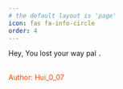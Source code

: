 ```yaml
---
# the default layout is 'page'
icon: fas fa-info-circle
order: 4
---
```


Hey, You lost your way pal ```.```<br><br>

<p><span class="color-cycle">Author: Hui_0_07</span></p>

<style>
  /* Default color cycle for light theme */
  @keyframes colorCycleLight {
    0% { color: #FF4500; }   /* Neon Orange */
    25% { color: #00FF00; }  /* Neon Green */
    50% { color: #0000FF; }  /* Neon Blue */
    75% { color: #FFFF00; }  /* Neon Yellow */
    100% { color: #FF4500; } /* Back to Neon Orange */
  }

  /* Color cycle for dark theme */
  @keyframes colorCycleDark {
    0% { color: #FFD700; }   /* Gold */
    25% { color: #FF1493; }  /* Deep Pink */
    50% { color: #8A2BE2; }  /* Blue Violet */
    75% { color: #00FFFF; }  /* Cyan */
    100% { color: #FFD700; } /* Back to Gold */
  }

  /* Apply the light theme color cycle by default */
  .color-cycle {
    animation: colorCycleLight 5s infinite;
  }

  /* For dark theme, change the color cycle */
  @media (prefers-color-scheme: dark) {
    .color-cycle {
      animation: colorCycleDark 5s infinite;
    }
  }
</style>
